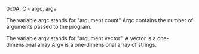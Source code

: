 0x0A. C - argc, argv

The variable argc stands for "argument count"
Argc contains the number of arguments passed to the program.

The variable argv stands for "argument vector".
A vector is a one-dimensional array
Argv is a one-dimensional array of strings.
